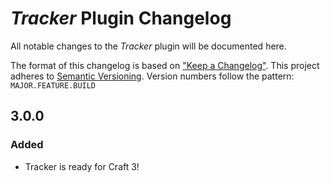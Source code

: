# _Tracker_ Plugin Changelog

All notable changes to the _Tracker_ plugin will be documented here.

The format of this changelog is based on ["Keep a Changelog"](http://keepachangelog.com/). This project adheres to [Semantic Versioning](http://semver.org/). Version numbers follow the pattern: `MAJOR.FEATURE.BUILD`


## 3.0.0

### Added

- Tracker is ready for Craft 3! 
